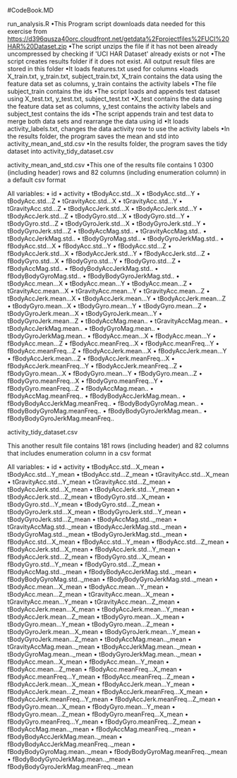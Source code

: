 #CodeBook.MD

run_analysis.R
•This Program script downloads data needed for this exercise from https://d396qusza40orc.cloudfront.net/getdata%2Fprojectfiles%2FUCI%20HAR%20Dataset.zip
•The script unzips the file if it has not been already uncompressed by checking if 'UCI HAR Dataset' already exists or not
•The script creates results folder if it does not exist. All output result files are stored in this folder
•It loads features.txt used for columns
•loads X_train.txt, y_train.txt, subject_train.txt, X_train contains the data using the feature data set as columns, y_train contains the activity labels
•The file subject_train contains the ids
•The script loads and appends test dataset using X_test.txt, y_test.txt, subject_test.txt
•X_test contains the data using the feature data set as columns, y_test contains the activity labels and subject_test contains the ids
•The script appends train and test data to merge both data sets and rearrange the data using id
•It loads activity_labels.txt, changes the data activity row to use the activity labels
•In the results folder, the program saves the mean and std into activity_mean_and_std.csv
•In the results folder, the program saves the tidy dataset into activity_tidy_dataset.csv

activity_mean_and_std.csv
•This one of the results file contains 1 0300 (including header) rows and 82 columns (including enumeration column) in a default csv format

All variables:
• id
• activity 
• tBodyAcc.std...X 
• tBodyAcc.std...Y 
• tBodyAcc.std...Z 
• tGravityAcc.std...X
• tGravityAcc.std...Y
• tGravityAcc.std...Z
• tBodyAccJerk.std...X 
• tBodyAccJerk.std...Y 
• tBodyAccJerk.std...Z 
• tBodyGyro.std...X
• tBodyGyro.std...Y
• tBodyGyro.std...Z
• tBodyGyroJerk.std...X
• tBodyGyroJerk.std...Y
• tBodyGyroJerk.std...Z
• tBodyAccMag.std..
• tGravityAccMag.std.. 
• tBodyAccJerkMag.std..
• tBodyGyroMag.std..
• tBodyGyroJerkMag.std..
• fBodyAcc.std...X 
• fBodyAcc.std...Y 
• fBodyAcc.std...Z 
• fBodyAccJerk.std...X 
• fBodyAccJerk.std...Y 
• fBodyAccJerk.std...Z 
• fBodyGyro.std...X
• fBodyGyro.std...Y
• fBodyGyro.std...Z
• fBodyAccMag.std..
• fBodyBodyAccJerkMag.std..
• fBodyBodyGyroMag.std..
• fBodyBodyGyroJerkMag.std..
• tBodyAcc.mean...X
• tBodyAcc.mean...Y
• tBodyAcc.mean...Z
• tGravityAcc.mean...X 
• tGravityAcc.mean...Y 
• tGravityAcc.mean...Z 
• tBodyAccJerk.mean...X
• tBodyAccJerk.mean...Y
• tBodyAccJerk.mean...Z
• tBodyGyro.mean...X
• tBodyGyro.mean...Y
• tBodyGyro.mean...Z
• tBodyGyroJerk.mean...X
• tBodyGyroJerk.mean...Y
• tBodyGyroJerk.mean...Z
• tBodyAccMag.mean..
• tGravityAccMag.mean..
• tBodyAccJerkMag.mean..
• tBodyGyroMag.mean..
• tBodyGyroJerkMag.mean..
• fBodyAcc.mean...X
• fBodyAcc.mean...Y
• fBodyAcc.mean...Z
• fBodyAcc.meanFreq...X
• fBodyAcc.meanFreq...Y
• fBodyAcc.meanFreq...Z
• fBodyAccJerk.mean...X
• fBodyAccJerk.mean...Y
• fBodyAccJerk.mean...Z
• fBodyAccJerk.meanFreq...X
• fBodyAccJerk.meanFreq...Y
• fBodyAccJerk.meanFreq...Z
• fBodyGyro.mean...X
• fBodyGyro.mean...Y
• fBodyGyro.mean...Z
• fBodyGyro.meanFreq...X
• fBodyGyro.meanFreq...Y
• fBodyGyro.meanFreq...Z
• fBodyAccMag.mean..
• fBodyAccMag.meanFreq..
• fBodyBodyAccJerkMag.mean..
• fBodyBodyAccJerkMag.meanFreq..
• fBodyBodyGyroMag.mean..
• fBodyBodyGyroMag.meanFreq..
• fBodyBodyGyroJerkMag.mean..
• fBodyBodyGyroJerkMag.meanFreq..


activity_tidy_dataset.csv

This another result file contains 181 rows (including header) and 82 columns that includes enumeration column in a csv format

All variables:
• id
• activity 
• tBodyAcc.std...X_mean
• tBodyAcc.std...Y_mean
• tBodyAcc.std...Z_mean
• tGravityAcc.std...X_mean 
• tGravityAcc.std...Y_mean 
• tGravityAcc.std...Z_mean 
• tBodyAccJerk.std...X_mean
• tBodyAccJerk.std...Y_mean
• tBodyAccJerk.std...Z_mean
• tBodyGyro.std...X_mean
• tBodyGyro.std...Y_mean
• tBodyGyro.std...Z_mean
• tBodyGyroJerk.std...X_mean
• tBodyGyroJerk.std...Y_mean
• tBodyGyroJerk.std...Z_mean
• tBodyAccMag.std.._mean
• tGravityAccMag.std.._mean
• tBodyAccJerkMag.std.._mean
• tBodyGyroMag.std.._mean
• tBodyGyroJerkMag.std.._mean
• fBodyAcc.std...X_mean
• fBodyAcc.std...Y_mean
• fBodyAcc.std...Z_mean
• fBodyAccJerk.std...X_mean
• fBodyAccJerk.std...Y_mean
• fBodyAccJerk.std...Z_mean
• fBodyGyro.std...X_mean
• fBodyGyro.std...Y_mean
• fBodyGyro.std...Z_mean
• fBodyAccMag.std.._mean
• fBodyBodyAccJerkMag.std.._mean
• fBodyBodyGyroMag.std.._mean
• fBodyBodyGyroJerkMag.std.._mean
• tBodyAcc.mean...X_mean
• tBodyAcc.mean...Y_mean
• tBodyAcc.mean...Z_mean
• tGravityAcc.mean...X_mean
• tGravityAcc.mean...Y_mean
• tGravityAcc.mean...Z_mean
• tBodyAccJerk.mean...X_mean
• tBodyAccJerk.mean...Y_mean
• tBodyAccJerk.mean...Z_mean
• tBodyGyro.mean...X_mean
• tBodyGyro.mean...Y_mean
• tBodyGyro.mean...Z_mean
• tBodyGyroJerk.mean...X_mean
• tBodyGyroJerk.mean...Y_mean
• tBodyGyroJerk.mean...Z_mean
• tBodyAccMag.mean.._mean
• tGravityAccMag.mean.._mean
• tBodyAccJerkMag.mean.._mean
• tBodyGyroMag.mean.._mean 
• tBodyGyroJerkMag.mean.._mean 
• fBodyAcc.mean...X_mean
• fBodyAcc.mean...Y_mean
• fBodyAcc.mean...Z_mean
• fBodyAcc.meanFreq...X_mean
• fBodyAcc.meanFreq...Y_mean
• fBodyAcc.meanFreq...Z_mean
• fBodyAccJerk.mean...X_mean
• fBodyAccJerk.mean...Y_mean
• fBodyAccJerk.mean...Z_mean
• fBodyAccJerk.meanFreq...X_mean
• fBodyAccJerk.meanFreq...Y_mean
• fBodyAccJerk.meanFreq...Z_mean
• fBodyGyro.mean...X_mean
• fBodyGyro.mean...Y_mean
• fBodyGyro.mean...Z_mean
• fBodyGyro.meanFreq...X_mean
• fBodyGyro.meanFreq...Y_mean
• fBodyGyro.meanFreq...Z_mean
• fBodyAccMag.mean.._mean
• fBodyAccMag.meanFreq.._mean
• fBodyBodyAccJerkMag.mean.._mean
• fBodyBodyAccJerkMag.meanFreq.._mean
• fBodyBodyGyroMag.mean.._mean 
• fBodyBodyGyroMag.meanFreq.._mean 
• fBodyBodyGyroJerkMag.mean.._mean 
• fBodyBodyGyroJerkMag.meanFreq.._mean
